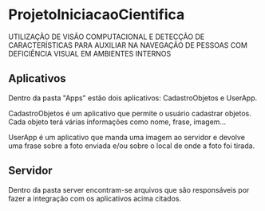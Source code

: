 ProjetoIniciacaoCientifica
================================

UTILIZAÇÃO DE VISÃO COMPUTACIONAL E DETECÇÃO DE CARACTERÍSTICAS PARA AUXILIAR NA NAVEGAÇÃO DE PESSOAS COM DEFICIÊNCIA VISUAL EM AMBIENTES INTERNOS

Aplicativos
-----------

Dentro da pasta "Apps" estão dois aplicativos: CadastroObjetos e UserApp.

CadastroObjetos é um aplicativo que permite o usuário cadastrar objetos. Cada objeto terá várias informações como nome, frase, imagem...

UserApp é um aplicativo que manda uma imagem ao servidor e devolve uma frase sobre a foto enviada e/ou sobre o local de onde a foto foi tirada.

Servidor
--------
Dentro da pasta server encontram-se arquivos que são responsáveis por fazer a integração com os aplicativos acima citados.